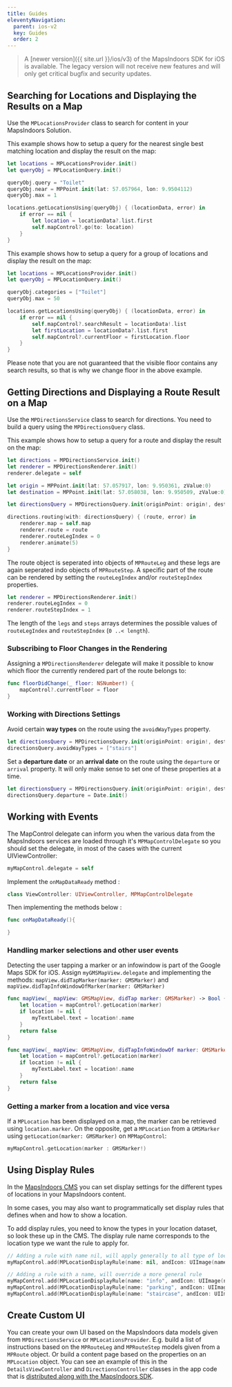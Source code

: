```yaml
---
title: Guides
eleventyNavigation:
  parent: ios-v2
  key: Guides
  order: 2
---
```


> A [newer version]({{ site.url }}/ios/v3) of the MapsIndoors SDK for iOS is available. The legacy version will not receive new features and will only get critical bugfix and security updates.

## Searching for Locations and Displaying the Results on a Map

Use the `MPLocationsProvider` class to search for content in your MapsIndoors Solution.

This example shows how to setup a query for the nearest single best matching location and display the result on the map:

```swift
let locations = MPLocationsProvider.init()
let queryObj = MPLocationQuery.init()

queryObj.query = "Toilet"
queryObj.near = MPPoint.init(lat: 57.057964, lon: 9.9504112)
queryObj.max = 1

locations.getLocationsUsing(queryObj) { (locationData, error) in
    if error == nil {
        let location = locationData?.list.first
        self.mapControl?.go(to: location)
    }
}
```

This example shows how to setup a query for a group of locations and display the result on the map:

```swift
let locations = MPLocationsProvider.init()
let queryObj = MPLocationQuery.init()

queryObj.categories = ["Toilet"]
queryObj.max = 50

locations.getLocationsUsing(queryObj) { (locationData, error) in
    if error == nil {
        self.mapControl?.searchResult = locationData!.list
        let firstLocation = locationData?.list.first
        self.mapControl?.currentFloor = firstLocation.floor
    }
}
```

Please note that you are not guaranteed that the visible floor contains any search results, so that is why we change floor in the above example.

## Getting Directions and Displaying a Route Result on a Map

Use the `MPDirectionsService` class to search for directions. You need to build a query using the `MPDirectionsQuery` class.

This example shows how to setup a query for a route and display the result on the map:

```swift
let directions = MPDirectionsService.init()
let renderer = MPDirectionsRenderer.init()
renderer.delegate = self

let origin = MPPoint.init(lat: 57.057917, lon: 9.950361, zValue:0)
let destination = MPPoint.init(lat: 57.058038, lon: 9.950509, zValue:0)

let directionsQuery = MPDirectionsQuery.init(originPoint: origin!, destination: destination!)

directions.routing(with: directionsQuery) { (route, error) in
    renderer.map = self.map
    renderer.route = route
    renderer.routeLegIndex = 0
    renderer.animate(5)
}
```

The route object is seperated into objects of `MPRouteLeg` and these legs are again seperated indo objects of `MPRouteStep`. A specific part of the route can be rendered by setting the `routeLegIndex` and/or `routeStepIndex` properties.

```swift
let renderer = MPDirectionsRenderer.init()
renderer.routeLegIndex = 0
renderer.routeStepIndex = 1
```

The length of the `legs` and `steps` arrays determines the possible values of `routeLegIndex` and `routeStepIndex` (`0 ..< length`).

### Subscribing to Floor Changes in the Rendering

Assigning a `MPDirectionsRenderer` delegate will make it possible to know which floor the currently rendered part of the route belongs to:

```swift
func floorDidChange(_ floor: NSNumber!) {
    mapControl?.currentFloor = floor
}
```

### Working with Directions Settings

Avoid certain **way types** on the route using the `avoidWayTypes` property.

```swift
let directionsQuery = MPDirectionsQuery.init(originPoint: origin!, destination: destination!)
directionsQuery.avoidWayTypes = ["stairs"]
```

Set a **departure date** or an **arrival date** on the route using the `departure` or `arrival` property. It will only make sense to set one of these properties at a time.

```swift
let directionsQuery = MPDirectionsQuery.init(originPoint: origin!, destination: destination!)
directionsQuery.departure = Date.init()
```

## Working with Events

The MapControl delegate can inform you when the various data from the MapsIndoors services are loaded through it's `MPMapControlDelegate` so you should set the delegate, in most of the cases with the current UIViewController:

```swift
myMapControl.delegate = self
```

Implement the `onMapDataReady` method :

```swift
class ViewController: UIViewController, MPMapControlDelegate
```

Then implementing the methods below :

```swift
func onMapDataReady(){

}
```

### Handling marker selections and other user events

Detecting the user tapping a marker or an infowindow is part of the Google Maps SDK for iOS. Assign `myGMSMapView.delegate` and implementing the methods: `mapView.didTapMarker(marker: GMSMarker)` and `mapView.didTapInfoWindowOfMarker(marker: GMSMarker)`

```swift
func mapView(_ mapView: GMSMapView, didTap marker: GMSMarker) -> Bool {
    let location = mapControl?.getLocation(marker)
    if location != nil {
        myTextLabel.text = location!.name
    }
    return false
}

func mapView(_ mapView: GMSMapView, didTapInfoWindowOf marker: GMSMarker) -> Bool {
    let location = mapControl?.getLocation(marker)
    if location != nil {
        myTextLabel.text = location!.name
    }
    return false
}
```

### Getting a marker from a location and vice versa

If a `MPLocation` has been displayed on a map, the marker can be retrieved using `location.marker`. On the opposite, get a `MPLocation` from a `GMSMarker` using `getLocation(marker: GMSMarker)` on `MPMapControl`:

```swift
myMapControl.getLocation(marker : GMSMarker!)
```

## Using Display Rules

In the [MapsIndoors CMS](https://cms.mapsindoors.com/types) you can set display settings for the different types of locations in your MapsIndoors content.

In some cases, you may also want to programmatically set display rules that defines when and how to show a location.

To add display rules, you need to know the types in your location dataset, so look these up in the CMS. The display rule name corresponds to the location type we want the rule to apply for.

```swift
// Adding a rule with name nil, will apply generally to all type of locations
myMapControl.add(MPLocationDisplayRule(name: nil, andIcon: UIImage(named : "info"), andZoomLevelOn: 17))

// Adding a rule with a name, will override a more general rule
myMapControl.add(MPLocationDisplayRule(name: "info", andIcon: UIImage(named : "info"), andZoomLevelOn: 17))
myMapControl.add(MPLocationDisplayRule(name: "parking", andIcon: UIImage(named : "parking"), andZoomLevelOn: 17))
myMapControl.add(MPLocationDisplayRule(name: "staircase", andIcon: UIImage(named : "staircase"), andZoomLevelOn: 18))
```

## Create Custom UI

You can create your own UI based on the MapsIndoors data models given from `MPDirectionsService` or `MPLocationsProvider`. E.g. build a list of instructions based on the `MPRouteLeg` and `MPRouteStep` models given from a `MPRoute` object. Or build a content page based on the properties on an `MPLocation` object. You can see an example of this in the `DetailsViewController` and `DirectionsController` classes in the app code that is [distributed along with the MapsIndoors SDK](https://github.com/MapsIndoors/MapsIndoorsIOS/tree/master/Example).
